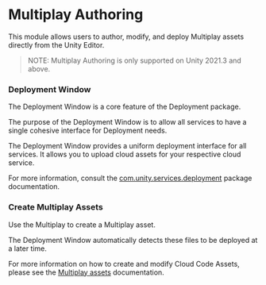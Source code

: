 # Multiplay Authoring
This module allows users to author, modify, and deploy Multiplay assets directly from the Unity Editor.

> NOTE: Multiplay Authoring is only supported on Unity 2021.3 and above.

### Deployment Window
The Deployment Window is a core feature of the Deployment package.

The purpose of the Deployment Window is to allow all services
to have a single cohesive interface for Deployment needs.

The Deployment Window provides a uniform deployment interface for all services. It allows you to upload cloud assets for your respective cloud service.

For more information, consult the [com.unity.services.deployment](https://docs.unity3d.com/Packages/com.unity.services.deployment@latest) package documentation.

### Create Multiplay Assets
Use the Multiplay to create a Multiplay asset.

The Deployment Window automatically detects these files to be deployed at a later time.

For more information on how to create and modify Cloud Code Assets,
please see the [Multiplay assets](./multiplay-assets.md) documentation.

